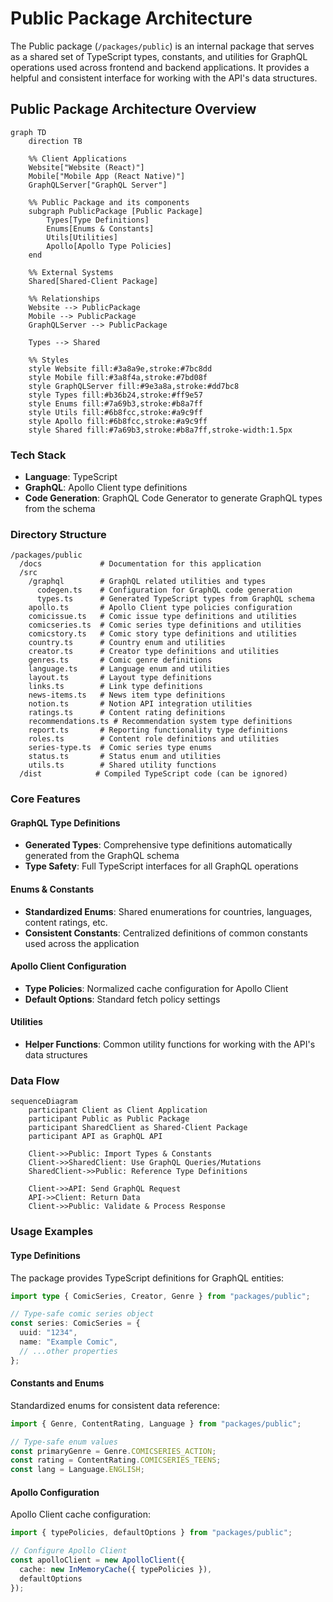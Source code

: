 # Public Package Architecture
The Public package (`/packages/public`) is an internal package that serves as a shared set of TypeScript types, constants, and utilities for GraphQL operations used across frontend and backend applications. It provides a helpful and consistent interface for working with the API's data structures.

## Public Package Architecture Overview

```mermaid
graph TD
    direction TB
    
    %% Client Applications
    Website["Website (React)"]
    Mobile["Mobile App (React Native)"]
    GraphQLServer["GraphQL Server"]
    
    %% Public Package and its components
    subgraph PublicPackage [Public Package]
        Types[Type Definitions]
        Enums[Enums & Constants]
        Utils[Utilities]
        Apollo[Apollo Type Policies]
    end
    
    %% External Systems
    Shared[Shared-Client Package]
    
    %% Relationships
    Website --> PublicPackage
    Mobile --> PublicPackage
    GraphQLServer --> PublicPackage
    
    Types --> Shared
    
    %% Styles
    style Website fill:#3a8a9e,stroke:#7bc8dd
    style Mobile fill:#3a8f4a,stroke:#7bd08f
    style GraphQLServer fill:#9e3a8a,stroke:#dd7bc8
    style Types fill:#b36b24,stroke:#ff9e57
    style Enums fill:#7a69b3,stroke:#b8a7ff
    style Utils fill:#6b8fcc,stroke:#a9c9ff
    style Apollo fill:#6b8fcc,stroke:#a9c9ff
    style Shared fill:#7a69b3,stroke:#b8a7ff,stroke-width:1.5px
```

### Tech Stack
- **Language**: TypeScript
- **GraphQL**: Apollo Client type definitions
- **Code Generation**: GraphQL Code Generator to generate GraphQL types from the schema

### Directory Structure
```
/packages/public
  /docs             # Documentation for this application
  /src
    /graphql        # GraphQL related utilities and types
      codegen.ts    # Configuration for GraphQL code generation
      types.ts      # Generated TypeScript types from GraphQL schema
    apollo.ts       # Apollo Client type policies configuration
    comicissue.ts   # Comic issue type definitions and utilities
    comicseries.ts  # Comic series type definitions and utilities
    comicstory.ts   # Comic story type definitions and utilities
    country.ts      # Country enum and utilities
    creator.ts      # Creator type definitions and utilities
    genres.ts       # Comic genre definitions
    language.ts     # Language enum and utilities
    layout.ts       # Layout type definitions 
    links.ts        # Link type definitions
    news-items.ts   # News item type definitions
    notion.ts       # Notion API integration utilities
    ratings.ts      # Content rating definitions
    recommendations.ts # Recommendation system type definitions
    report.ts       # Reporting functionality type definitions
    roles.ts        # Content role definitions and utilities
    series-type.ts  # Comic series type enums
    status.ts       # Status enum and utilities
    utils.ts        # Shared utility functions
  /dist            # Compiled TypeScript code (can be ignored)
```

### Core Features

#### GraphQL Type Definitions
- **Generated Types**: Comprehensive type definitions automatically generated from the GraphQL schema
- **Type Safety**: Full TypeScript interfaces for all GraphQL operations

#### Enums & Constants
- **Standardized Enums**: Shared enumerations for countries, languages, content ratings, etc.
- **Consistent Constants**: Centralized definitions of common constants used across the application

#### Apollo Client Configuration
- **Type Policies**: Normalized cache configuration for Apollo Client
- **Default Options**: Standard fetch policy settings

#### Utilities
- **Helper Functions**: Common utility functions for working with the API's data structures

### Data Flow

```mermaid
sequenceDiagram
    participant Client as Client Application
    participant Public as Public Package
    participant SharedClient as Shared-Client Package
    participant API as GraphQL API
    
    Client->>Public: Import Types & Constants
    Client->>SharedClient: Use GraphQL Queries/Mutations
    SharedClient->>Public: Reference Type Definitions
    
    Client->>API: Send GraphQL Request
    API->>Client: Return Data
    Client->>Public: Validate & Process Response
```

### Usage Examples

#### Type Definitions
The package provides TypeScript definitions for GraphQL entities:

```typescript
import type { ComicSeries, Creator, Genre } from "packages/public";

// Type-safe comic series object
const series: ComicSeries = {
  uuid: "1234",
  name: "Example Comic",
  // ...other properties
};
```

#### Constants and Enums
Standardized enums for consistent data reference:

```typescript
import { Genre, ContentRating, Language } from "packages/public";

// Type-safe enum values
const primaryGenre = Genre.COMICSERIES_ACTION;
const rating = ContentRating.COMICSERIES_TEENS;
const lang = Language.ENGLISH;
```

#### Apollo Configuration
Apollo Client cache configuration:

```typescript
import { typePolicies, defaultOptions } from "packages/public";

// Configure Apollo Client
const apolloClient = new ApolloClient({
  cache: new InMemoryCache({ typePolicies }),
  defaultOptions
});
``` 